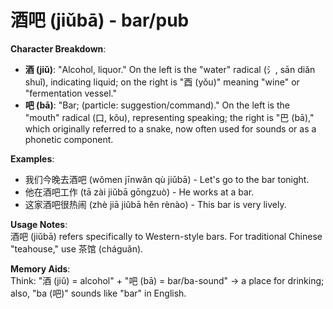 # **酒吧 (jiǔbā) - bar/pub**

**Character Breakdown**:  
- **酒 (jiǔ)**: "Alcohol, liquor." On the left is the "water" radical (氵, sān diǎn shuǐ), indicating liquid; on the right is "酉 (yǒu)" meaning "wine" or "fermentation vessel."  
- **吧 (bā)**: "Bar; (particle: suggestion/command)." On the left is the "mouth" radical (口, kǒu), representing speaking; the right is "巴 (bā)," which originally referred to a snake, now often used for sounds or as a phonetic component.

**Examples**:  
- 我们今晚去酒吧 (wǒmen jīnwǎn qù jiǔbā) - Let's go to the bar tonight.  
- 他在酒吧工作 (tā zài jiǔbā gōngzuò) - He works at a bar.  
- 这家酒吧很热闹 (zhè jiā jiǔbā hěn rènào) - This bar is very lively.

**Usage Notes**:  
酒吧 (jiǔbā) refers specifically to Western-style bars. For traditional Chinese "teahouse," use 茶馆 (cháguǎn).

**Memory Aids**:  
Think: "酒 (jiǔ) = alcohol" + "吧 (bā) = bar/ba-sound" → a place for drinking; also, "ba (吧)" sounds like "bar" in English.